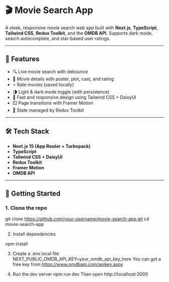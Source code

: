 # 🎬 Movie Search App

A sleek, responsive movie search web app built with **Next.js**, **TypeScript**, **Tailwind CSS**, **Redux Toolkit**, and the **OMDB API**. Supports dark mode, search autocomplete, and star-based user ratings.

---

## 🚀 Features

- 🔍 Live movie search with debounce
- 📄 Movie details with poster, plot, cast, and rating
- ⭐ Rate movies (saved locally)
- 🌗 Light & dark mode toggle (with persistence)
- 💨 Fast and responsive design using Tailwind CSS + DaisyUI
- 🎞️ Page transitions with Framer Motion
- 🧠 State managed by Redux Toolkit

---

## 🛠 Tech Stack

- **Next.js 15 (App Router + Turbopack)**
- **TypeScript**
- **Tailwind CSS + DaisyUI**
- **Redux Toolkit**
- **Framer Motion**
- **OMDB API**

---

## 🧪 Getting Started

### 1. Clone the repo

git clone https://github.com/your-username/movie-search-app.git
cd movie-search-app

2. Install dependencies

npm install

3. Create a .env.local file
NEXT_PUBLIC_OMDB_API_KEY=your_omdb_api_key_here
You can get a free key from https://www.omdbapi.com/apikey.aspx

4. Run the dev server
npm run dev
Then open http://localhost:3000
